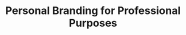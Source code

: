 ---
layout:   certificate
title:    "Personal Branding for Professional Purposes"
slug:     skillacademy-personalbranding
category: skillacademy
issuer:   "Skill Academy"
---